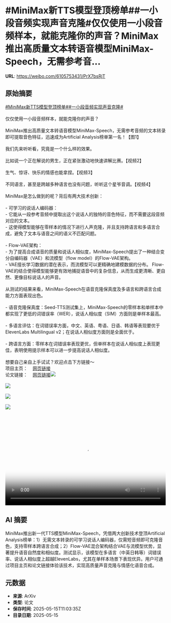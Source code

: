 # #MiniMax新TTS模型登顶榜单##一小段音频实现声音克隆#仅仅使用一小段音频样本，就能克隆你的声音？MiniMax推出高质量文本转语音模型MiniMax-Speech，无需参考音...

**URL**: https://weibo.com/6105753431/PrX7bsRjT

## 原始摘要

<a href="https://m.weibo.cn/search?containerid=231522type%3D1%26t%3D10%26q%3D%23MiniMax%E6%96%B0TTS%E6%A8%A1%E5%9E%8B%E7%99%BB%E9%A1%B6%E6%A6%9C%E5%8D%95%23&amp;extparam=%23MiniMax%E6%96%B0TTS%E6%A8%A1%E5%9E%8B%E7%99%BB%E9%A1%B6%E6%A6%9C%E5%8D%95%23" data-hide=""><span class="surl-text">#MiniMax新TTS模型登顶榜单#</span></a><a href="https://m.weibo.cn/search?containerid=231522type%3D1%26t%3D10%26q%3D%23%E4%B8%80%E5%B0%8F%E6%AE%B5%E9%9F%B3%E9%A2%91%E5%AE%9E%E7%8E%B0%E5%A3%B0%E9%9F%B3%E5%85%8B%E9%9A%86%23&amp;extparam=%23%E4%B8%80%E5%B0%8F%E6%AE%B5%E9%9F%B3%E9%A2%91%E5%AE%9E%E7%8E%B0%E5%A3%B0%E9%9F%B3%E5%85%8B%E9%9A%86%23" data-hide=""><span class="surl-text">#一小段音频实现声音克隆#</span></a><br><br>仅仅使用一小段音频样本，就能克隆你的声音？<br><br>MiniMax推出高质量文本转语音模型MiniMax-Speech，无需参考音频的文本转录即可提取音色特征，迅速成为Artificial Analysis榜单第一名！【图1】<br><br>我们先来听听看，究竟是一个什么样的效果。<br><br>比如说一个正在解说的男生，正在紧张激动地快速讲解比赛。【视频2】<br><br>生气、惊讶、快乐的情感也能拿捏。【视频3】<br><br>不同语言，甚至是跨越多种语言也没有问题，听听这个星爷音调。【视频4】<br><br>MiniMax是怎么做到的呢？背后有两大技术创新：<br><br>- 可学习的说话人编码器：<br>  - 它能从一段参考音频中提取出这个说话人的独特的音色特征，而不需要这段音频对应的文本。<br>  - 这使得模型能够在零样本的情况下进行人声克隆，并且支持跨语言和多语言合成，避免了文本与语音之间的语义不匹配问题。<br><br>- Flow-VAE架构：<br>  - 为了提高合成语音的质量和说话人相似度，MiniMax-Speech提出了一种结合变分自编码器（VAE）和流模型（flow model）的Flow-VAE架构。<br>  - VAE擅长学习数据的潜在表示，而流模型可以更精确地建模数据的分布。  Flow-VAE的结合使得模型能够更有效地捕捉语音中的复杂信息，从而生成更清晰、更自然、更像目标说话人的声音。<br><br>从测试的结果来看，MiniMax-Speech在语音克隆保真度及多语言和跨语言合成能力方面表现出色。<br><br>- 语音克隆保真度：Seed-TTS测试集上，MiniMax-Speech的零样本和单样本中都实现了更低的词错误率（WER），说话人相似度（SIM）方面则是单样本最高。<br><br>- 多语言评估：在词错误率方面，中文、英语、粤语、日语、韩语等表现要优于ElevenLabs Multilingual v2；在说话人相似度方面则是全面优于。<br><br>- 跨语言方面：零样本在词错误率表现更优，但单样本在说话人相似度上表现更佳，表明使用提示样本可以进一步提高说话人相似度。<br><br>想要自己亲自上手试试？欢迎点击下方链接～<br>项目主页：<a href="https://weibo.cn/sinaurl?u=https%3A%2F%2Fminimax-ai.github.io%2Ftts_tech_report%2F" data-hide=""><span class="url-icon"><img style="width: 1rem;height: 1rem" src="https://h5.sinaimg.cn/upload/2015/09/25/3/timeline_card_small_web_default.png" referrerpolicy="no-referrer"></span><span class="surl-text">网页链接</span></a><br>论文链接：<a href="https://weibo.cn/sinaurl?u=https%3A%2F%2Farxiv.org%2Fabs%2F2505.07916" data-hide=""><span class="url-icon"><img style="width: 1rem;height: 1rem" src="https://h5.sinaimg.cn/upload/2015/09/25/3/timeline_card_small_web_default.png" referrerpolicy="no-referrer"></span><span class="surl-text">网页链接</span></a><img style="" src="https://tvax3.sinaimg.cn/large/006Fd7o3gy1i1gbaepyk9j30ya0zek03.jpg" referrerpolicy="no-referrer"><br><br><img style="" src="https://tvax2.sinaimg.cn/large/006Fd7o3ly1i1gbbv8rovj31gi0u00wy.jpg" referrerpolicy="no-referrer"><br><br><img style="" src="https://tvax4.sinaimg.cn/large/006Fd7o3ly1i1gbbu2bqlj31gi0u0jtk.jpg" referrerpolicy="no-referrer"><br><br><img style="" src="https://tvax3.sinaimg.cn/large/006Fd7o3ly1i1gbbr1mvmj30z00k0wg5.jpg" referrerpolicy="no-referrer"><br><br><br clear="both"><div style="clear: both"></div><video controls="controls" poster="https://tvax3.sinaimg.cn/orj480/006Fd7o3ly1i1gbbvcjlbj31gi0u00wy.jpg" style="width: 100%"><source src="https://f.video.weibocdn.com/o0/B7V4UVIMlx08ogxcJxMs0104120027Y90E010.mp4?label=mp4_720p&amp;template=1260x720.25.0&amp;ori=0&amp;ps=1CwnkDw1GXwCQx&amp;Expires=1747310569&amp;ssig=2Nh2LdaTV0&amp;KID=unistore,video"><source src="https://f.video.weibocdn.com/o0/h8MPBDdxlx08ogxcBgJy010412000Zyq0E010.mp4?label=mp4_hd&amp;template=840x480.25.0&amp;ori=0&amp;ps=1CwnkDw1GXwCQx&amp;Expires=1747310569&amp;ssig=prnLmtlUVj&amp;KID=unistore,video"><source src="https://f.video.weibocdn.com/o0/nj3dt6yVlx08ogxcBYb6010412000Alp0E010.mp4?label=mp4_ld&amp;template=628x360.25.0&amp;ori=0&amp;ps=1CwnkDw1GXwCQx&amp;Expires=1747310569&amp;ssig=7LC4V3eR8Q&amp;KID=unistore,video"><p>视频无法显示，请前往<a href="https://video.weibo.com/show?fid=1034%3A5166620620816424" target="_blank" rel="noopener noreferrer">微博视频</a>观看。</p></video>

## AI 摘要

MiniMax推出新一代TTS模型MiniMax-Speech，凭借两大创新技术登顶Artificial Analysis榜单：1）无需文本转录的可学习说话人编码器，仅需短音频即可克隆音色，支持零样本跨语言合成；2）Flow-VAE混合架构结合VAE与流模型优势，显著提升语音自然度和相似度。测试显示，该模型在多语言（中英日韩等）词错误率、说话人相似度上超越ElevenLabs，尤其在单样本场景下表现优异。用户可通过项目主页和论文链接体验该技术，实现高质量声音克隆与情感化语音合成。

## 元数据

- **来源**: ArXiv
- **类型**: 论文
- **保存时间**: 2025-05-15T11:03:35Z
- **目录日期**: 2025-05-15
